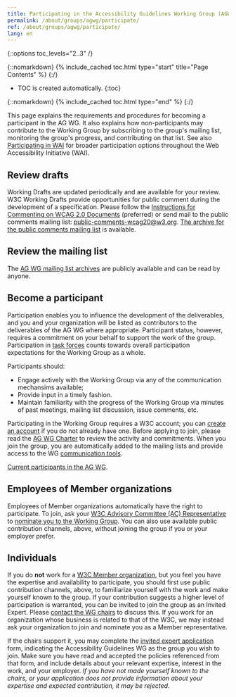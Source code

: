 ```yaml
---
title: Participating in the Accessibility Guidelines Working Group (AGWG) 
permalink: /about/groups/agwg/participate/
ref: /about/groups/agwg/participate/
lang: en
---
```


{::options toc_levels="2..3" /}

{::nomarkdown}
{% include_cached toc.html type="start" title="Page Contents" %}
{:/}

-   TOC is created automatically.
{:toc}

{::nomarkdown}
{% include_cached toc.html type="end" %}
{:/}

This page explains the requirements and procedures for becoming a participant in the AG WG. It also explains how non-participants may contribute to the Working Group by subscribing to the group's mailing list, monitoring the group's progress, and contributing on that list. See also [Participating in WAI](http://www.w3.org/WAI/participation) for broader participation options throughout the Web Accessibility Initiative (WAI).

## Review drafts

Working Drafts are updated periodically and are available for your review. W3C Working Drafts provide opportunities for public comment during the development of a specification. Please follow the [Instructions for Commenting on WCAG 2.0 Documents](https://www.w3.org/WAI/WCAG20/comments/) (preferred) or send mail to the public comments mailing list: [public-comments-wcag20@w3.org](mailto:public-comments-wcag20@w3.org). [The archive for the public comments mailing list](http://lists.w3.org/Archives/Public/public-comments-wcag20/) is available.

## Review the mailing list

The [AG WG mailing list archives](http://lists.w3.org/Archives/Public/w3c-wai-gl/) are publicly available and can be read by anyone.

## Become a participant

Participation enables you to influence the development of the deliverables, and you and your organization will be listed as contributors to the deliverables of the AG WG where appropriate. Participant status, however, requires a commitment on your behalf to support the work of the group. Participation in [task forces](https://www.w3.org/about/groups/agwg/task-forces/) counts towards overall participation expectations for the Working Group as a whole.

Participants should:

- Engage actively with the Working Group via any of the communication mechansims available;
- Provide input in a timely fashion.
- Maintain familiarity with the progress of the Working Group via minutes of past meetings, mailing list discussion, issue comments, etc.

Participating in the Working Group requires a W3C account; you can [create an account](https://www.w3.org/accounts/request) if you do not already have one. Before applying to join, please read the [AG WG Charter](https://www.w3.org/WAI/GL/charter) to review the activity and commitments. When you join the group, you are automatically added to the mailing lists and provide access to the WG [communication tools](/about/groups/agwg/communication/).

[Current participants in the AG WG](https://www.w3.org/2000/09/dbwg/details?group=35422&public=1).

## Employees of Member organizations

Employees of Member organizations automatically have the right to participate. To join, ask your [W3C Advisory Committee (AC) Representative](https://www.w3.org/Member/ACList) to [nominate you to the Working Group](http://www.w3.org/2004/01/pp-impl/35422/join). You can also use available public contribution channels, above, without joining the group if you or your employer prefer.

## Individuals

If you do **not** work for a [W3C Member organization](https://www.w3.org/Consortium/Member/List), but you feel you have the expertise and availability to participate, you should first use public contribution channels, above, to familiarize yourself with the work and make yourself known to the group. If your contribution suggests a higher level of participation is warranted, you can be invited to join the group as an Invited Expert. Please [contact the WG chairs](mailto:group-ag-chairs@w3.org) to discuss this. If you work for an organization whose business is related to that of the W3C, we may instead ask your organization to join and nominate you as a Member representative.

If the chairs support it, you may complete the [invited expert application](https://www.w3.org/ieapp/new) form, indicating the Accessibility Guidelines WG as the group you wish to join. Make sure you have read and accepted the policies referenced from that form, and include details about your relevant expertise, interest in the work, and your employer. _If you have not made yourself known to the chairs, or your application does not provide information about your expertise and expected contribution, it may be rejected._